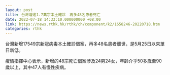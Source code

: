 ```yaml
---
layout: post
title: 台灣增逾1.7萬宗本土確診　再多48名患者死亡
date: 2022-07-18 14:33:10.000000000 +08:00
link: https://news.rthk.hk/rthk/ch/component/k2/1658246-20220718.htm
categories: rthk
---
```


台灣新增17549宗新冠病毒本土確診個案，再多48名患者離世，是5月25日以來單日新低。

疫情指揮中心表示，新增的48宗死亡個案涉及24男24女，年齡介乎50多歲至90歲以上，其中47人有慢性疾病。
